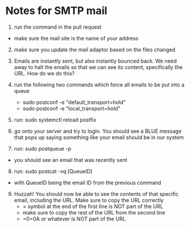 # Notes for SMTP mail

1) run the command in the pull request
- make sure the mail site is the name of your address

2) make sure you update the mail adaptor based on the files changed

3) Emails are instantly sent, but also instantly bounced back. We need
away to halt the emails so that we can see its content, specifically
the URL. How do we do this?

4) run the following two commands which force all emails to be put
into a queue
    - sudo postconf -e "default_transport=hold"
    - sudo postconf -e "local_transport=hold"

5) run: sudo systemctl reload postfix

6) go onto your server and try to login. You should see a BLUE
message that pops up saying something like your email should be 
in our system

7) run: sudo postqueue -p
 - you should see an email that was recently sent

8) run: sudo postcat -vq [QueueID]
 - with QueueID being the email ID from the previous command

9) Huzzah! You should now be able to see the contents of that
specific email, including the URL. Make sure to copy the URL
correctly
    - = symbol at the end of the first line is NOT part of the URL
    - make sure to copy the rest of the URL from the second line
    - =0=0A or whatever is NOT part of the URL

